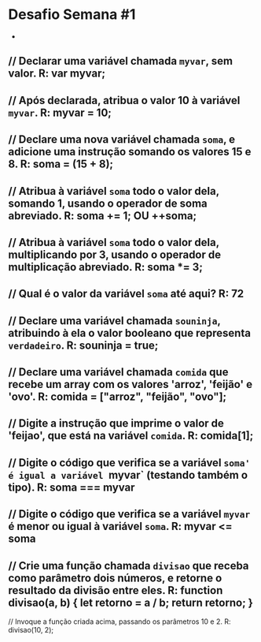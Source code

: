 # Desafio Semana #1
-
// Declarar uma variável chamada `myvar`, sem valor.
R: var myvar;
-
// Após declarada, atribua o valor 10 à variável `myvar`.
R: myvar = 10;
-
// Declare uma nova variável chamada `soma`, e adicione uma instrução somando os valores 15 e 8.
R: soma = (15 + 8);
-
// Atribua à variável `soma` todo o valor dela, somando 1, usando o operador de soma abreviado.
R: soma += 1; OU ++soma;
-
// Atribua à variável `soma` todo o valor dela, multiplicando por 3, usando o operador de multiplicação abreviado.
R: soma *= 3;
-
// Qual é o valor da variável `soma` até aqui?
R: 72
-
// Declare uma variável chamada `souninja`, atribuindo à ela o valor booleano que representa `verdadeiro`.
R: souninja = true;
-
// Declare uma variável chamada `comida` que recebe um array com os valores 'arroz', 'feijão' e 'ovo'.
R: comida = ["arroz", "feijão", "ovo"];
-
// Digite a instrução que imprime o valor de 'feijao', que está na variável `comida`.
R: comida[1];
-
// Digite o código que verifica se a variável `soma' é igual a variável `myvar` (testando também o tipo).
R: soma === myvar
-
// Digite o código que verifica se a variável `myvar` é menor ou igual à variável `soma`.
R: myvar <= soma
-
// Crie uma função chamada `divisao` que receba como parâmetro dois números, e retorne o resultado da divisão entre eles.
R: function divisao(a, b) {
      let retorno = a / b;
      return retorno;
   }
-
// Invoque a função criada acima, passando os parâmetros 10 e 2.
R: divisao(10, 2);
